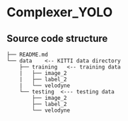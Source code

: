 # Complexer_YOLO

## Source code structure

```
├── README.md    
└── data    <-- KITTI data directory 
    ├── training   <-- training data
    |   ├── image_2   
    |   ├── label_2   
    |   └── velodyne  
    └── testing  <--- testing data
        ├── image_2  
        ├── label_2   
        └── velodyne  
```